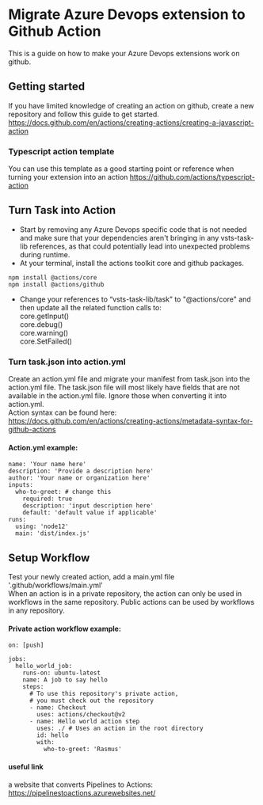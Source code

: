 # Migrate Azure Devops extension to Github Action
This is a guide on how to make your Azure Devops extensions work on github.

## Getting started
If you have limited knowledge of creating an action on github, create a new repository and follow this guide to get started. https://docs.github.com/en/actions/creating-actions/creating-a-javascript-action  

### Typescript action template
You can use this template as a good starting point or reference when turning your extension into an action
https://github.com/actions/typescript-action

## Turn Task into Action
- Start by removing any Azure Devops specific code that is not needed and make sure that your dependencies aren't bringing in any vsts-task-lib references, as that could potentially lead into unexpected problems during runtime.
- At your terminal, install the actions toolkit core and github packages.
```
npm install @actions/core
npm install @actions/github
```
- Change your references to “vsts-task-lib/task” to "@actions/core" and then update all the related function calls to:  
core.getInput()  
core.debug()  
core.warning()  
core.SetFailed()  

### Turn task.json into action.yml
Create an action.yml file and migrate your manifest from task.json into the action.yml file.
The task.json file will most likely have fields that are not available in the action.yml file. Ignore those when converting it into action.yml.  
Action syntax can be found here: https://docs.github.com/en/actions/creating-actions/metadata-syntax-for-github-actions  
#### Action.yml example:
```
name: 'Your name here'
description: 'Provide a description here'
author: 'Your name or organization here'
inputs:
  who-to-greet: # change this
    required: true
    description: 'input description here'
    default: 'default value if applicable'
runs:
  using: 'node12'
  main: 'dist/index.js'
```
## Setup Workflow
Test your newly created action, add a main.yml file '.github/workflows/main.yml'  
When an action is in a private repository, the action can only be used in workflows in the same repository. Public actions can be used by workflows in any repository.

#### Private action workflow example:
```
on: [push]

jobs:
  hello_world_job:
    runs-on: ubuntu-latest
    name: A job to say hello
    steps:
      # To use this repository's private action,
      # you must check out the repository
      - name: Checkout
        uses: actions/checkout@v2
      - name: Hello world action step
        uses: ./ # Uses an action in the root directory
        id: hello
        with:
          who-to-greet: 'Rasmus'
```

#### useful link
a website that converts Pipelines to Actions:
https://pipelinestoactions.azurewebsites.net/
